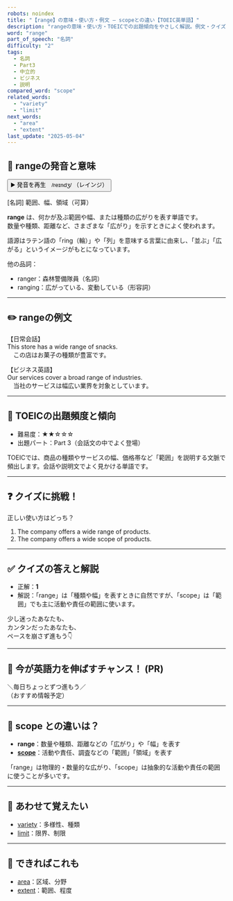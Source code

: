 ```yaml
---
robots: noindex
title: "【range】の意味・使い方・例文 ― scopeとの違い【TOEIC英単語】"
description: "rangeの意味・使い方・TOEICでの出題傾向をやさしく解説。例文・クイズ付きでscopeとの違いもわかりやすく学べます。"
word: "range"
part_of_speech: "名詞"
difficulty: "2"
tags:
  - 名詞
  - Part3
  - 中立的
  - ビジネス
  - 説明
compared_word: "scope"
related_words:
  - "variety"
  - "limit"
next_words:
  - "area"
  - "extent"
last_update: "2025-05-04"
---
```


## 🔰 rangeの発音と意味

<button class="play-audio" onclick="playTTS('range')">
  <span class="play-audio-main">
    ▶️ 発音を再生　/reɪndʒ/
  </span>
  <span class="play-audio-sub">
    （レインジ）
  </span>
</button>

[名詞] 範囲、幅、領域（可算）

**range** は、何かが及ぶ範囲や幅、または種類の広がりを表す単語です。  
数量や種類、距離など、さまざまな「広がり」を示すときによく使われます。

語源はラテン語の「ring（輪）」や「列」を意味する言葉に由来し、「並ぶ」「広がる」というイメージがもとになっています。

他の品詞：  
- ranger：森林警備隊員（名詞）
- ranging：広がっている、変動している（形容詞）

---

## ✏️ rangeの例文

【日常会話】  
This store has a wide range of snacks.  
　この店はお菓子の種類が豊富です。

【ビジネス英語】  
Our services cover a broad range of industries.  
　当社のサービスは幅広い業界を対象としています。

---

## 🎯 TOEICの出題頻度と傾向

- 難易度：★★☆☆☆
- 出題パート：Part 3（会話文の中でよく登場）

TOEICでは、商品の種類やサービスの幅、価格帯など「範囲」を説明する文脈で頻出します。会話や説明文でよく見かける単語です。

---

## ❓ クイズに挑戦！

正しい使い方はどっち？

1. The company offers a wide range of products.  
2. The company offers a wide scope of products.

---

## ✅ クイズの答えと解説

- 正解：**1**
- 解説：「range」は「種類や幅」を表すときに自然ですが、「scope」は「範囲」でも主に活動や責任の範囲に使います。

少し迷ったあなたも、  
カンタンだったあなたも、  
ペースを崩さず進もう👇️

---

## 🚀 今が英語力を伸ばすチャンス！ (PR)

<div class="info-center">
＼毎日ちょっとずつ進もう／<br>  
（おすすめ情報予定）
</div>

---

## 🤔  scope との違いは？

- **range**：数量や種類、距離などの「広がり」や「幅」を表す
- **[scope](/word/scope)**：活動や責任、調査などの「範囲」「領域」を表す

「range」は物理的・数量的な広がり、「scope」は抽象的な活動や責任の範囲に使うことが多いです。

---

## 🧩 あわせて覚えたい

- [variety](/word/variety)：多様性、種類
- [limit](/word/limit)：限界、制限

---

## 📖 できればこれも

- [area](/word/area)：区域、分野
- [extent](/word/extent)：範囲、程度

<!-- cvid: aid18_bid11 -->
